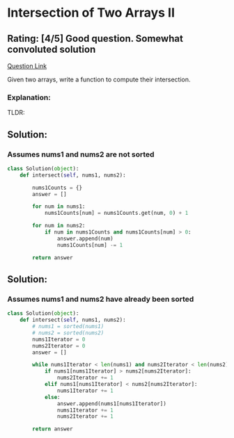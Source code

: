 # Intersection of Two Arrays II  

## Rating: [4/5] Good question. Somewhat convoluted solution

[Question Link](https://leetcode.com/problems/intersection-of-two-arrays-ii/)  

Given two arrays, write a function to compute their intersection.  

### Explanation:
TLDR: 

## Solution:
### Assumes nums1 and nums2 are not sorted
```Python
class Solution(object):
    def intersect(self, nums1, nums2):

        nums1Counts = {}
        answer = []

        for num in nums1:
            nums1Counts[num] = nums1Counts.get(num, 0) + 1

        for num in nums2:
            if num in nums1Counts and nums1Counts[num] > 0:
                answer.append(num)
                nums1Counts[num] -= 1

        return answer
```

## Solution:
### Assumes nums1 and nums2 have already been sorted
```Python
class Solution(object):
    def intersect(self, nums1, nums2):        
        # nums1 = sorted(nums1)
        # nums2 = sorted(nums2)
        nums1Iterator = 0
        nums2Iterator = 0
        answer = []

        while nums1Iterator < len(nums1) and nums2Iterator < len(nums2):
            if nums1[nums1Iterator] > nums2[nums2Iterator]:
                nums2Iterator += 1
            elif nums1[nums1Iterator] < nums2[nums2Iterator]:
                nums1Iterator += 1
            else:
                answer.append(nums1[nums1Iterator])
                nums1Iterator += 1
                nums2Iterator += 1

        return answer
```